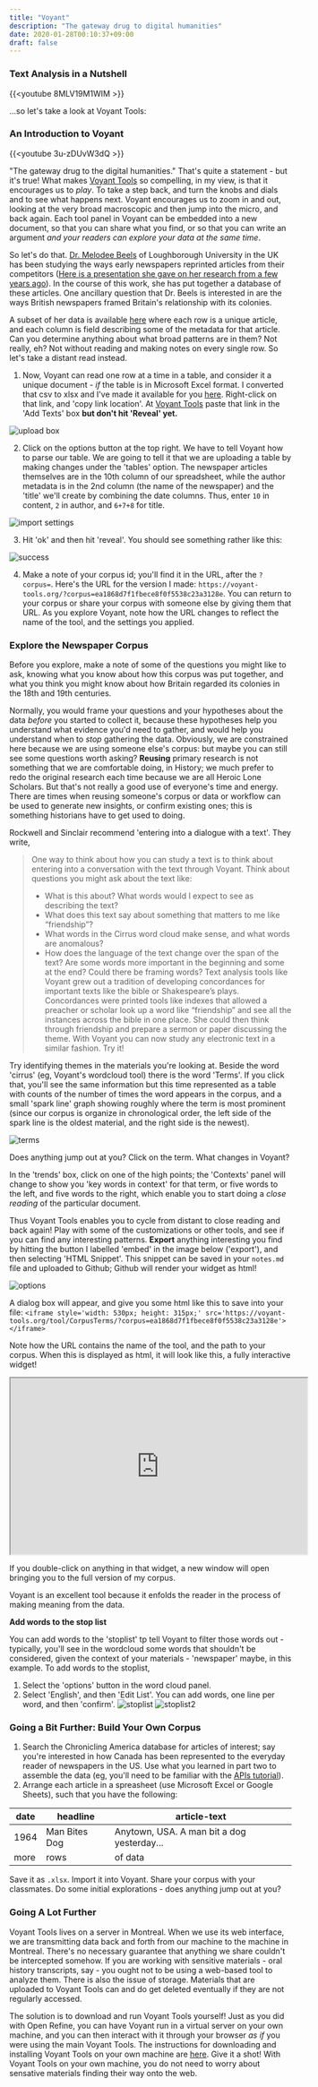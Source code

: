 ```yaml
---
title: "Voyant"
description: "The gateway drug to digital humanities"
date: 2020-01-28T00:10:37+09:00
draft: false
---
```


### Text Analysis in a Nutshell

{{<youtube 8MLV19M1WIM >}}

...so let's take a look at Voyant Tools:

### An Introduction to Voyant

{{<youtube 3u-zDUvW3dQ >}}

"The gateway drug to the digital humanities." That's quite a statement - but it's true! What makes [Voyant Tools]() so compelling, in my view, is that it encourages us to _play_. To take a step back, and turn the knobs and dials and to see what happens next. Voyant encourages us to zoom in and out, looking at the very broad macroscopic and then jump into the micro, and back again. Each tool panel in Voyant can be embedded into a new document, so that you can share what you find, or so that you can write an argument _and your readers can explore your data at the same time_.

So let's do that. [Dr. Melodee Beels](https://www.lboro.ac.uk/subjects/politics-international-studies/staff/melodee-beals/) of Loughborough University in the UK has been studying the ways early newspapers reprinted articles from their competitors ([Here is a presentation she gave on her research from a few years ago](https://ihrdighist.blogs.sas.ac.uk/2015/09/big-data-reintegrating-close-and-distant-reading-of-19th-century-newspapers/)). In the course of this work, she has put together a database of these articles. One ancillary question that Dr. Beels is interested in are the ways British newspapers framed Britain's relationship with its colonies.

A subset of her data is available [here](https://raw.githubusercontent.com/shawngraham/exercise/gh-pages/CND.csv) where each row is a unique article, and each column is field describing some of the metadata for that article. Can you determine anything about what broad patterns are in them? Not really, eh? Not without reading and making notes on every single row. So let's take a distant read instead.

1. Now, Voyant can read one row at a time in a table, and consider it a unique document - _if_ the table is in Microsoft Excel format. I converted that csv to xlsx and I've made it available for you [here](/data/cnd.xlsx). Right-click on that link, and 'copy link location'. At [Voyant Tools](https://voyant-tools.org) paste that link in the 'Add Texts' box **but don't hit 'Reveal' yet.**

![upload box](/images/voyant/upload-box.png)

2. Click on the options button at the top right. We have to tell Voyant how to parse our table. We are going to tell it that we are uploading a table by making changes under the 'tables' option. The newspaper articles themselves are in the 10th column of our spreadsheet, while the author metadata is in the 2nd column (the name of the newspaper) and the 'title' we'll create by combining the date columns. Thus, enter `10` in content, `2` in author, and `6+7+8` for title.

![import settings](/images/voyant/import-settings.png)

3. Hit 'ok' and then hit 'reveal'. You should see something rather like this:

![success](/images/voyant/success.png)

4. Make a note of your corpus id; you'll find it in the URL, after the `?corpus=`. Here's the URL for the version I made: `https://voyant-tools.org/?corpus=ea1868d7f1fbece8f0f5538c23a3128e`. You can return to your corpus or share your corpus with someone else by giving them that URL. As you explore Voyant, note how the URL changes to reflect the name of the tool, and the settings you applied.

### Explore the Newspaper Corpus

Before you explore, make a note of some of the questions you might like to ask, knowing what you know about how this corpus was put together, and what you think you might know about how Britain regarded its colonies in the 18th and 19th centuries.

Normally, you would frame your questions and your hypotheses about the data _before_ you started to collect it, because these hypotheses help you understand what evidence you'd need to gather, and would help you understand when to _stop_ gathering the data. Obviously, we are constrained here because we are using someone else's corpus: but maybe you can still see some questions worth asking? **Reusing** primary research is not something that we are comfortable doing, in History; we much prefer to redo the original research each time because we are all Heroic Lone Scholars. But that's not really a good use of everyone's time and energy. There are times when reusing someone's corpus or data or workflow can be used to generate new insights, or confirm existing ones; this is something historians have to get used to doing.

Rockwell and Sinclair recommend 'entering into a dialogue with a text'. They write,

> One way to think about how you can study a text is to think about entering into a conversation with the text through Voyant. Think about questions you might ask about the text like:
> + What is this about? What words would I expect to see as describing the text?
> + What does this text say about something that matters to me like “friendship”?
> + What words in the Cirrus word cloud make sense, and what words are anomalous?
> + How does the language of the text change over the span of the text? Are some words more important in the beginning and some at the end? Could there be framing words?
> Text analysis tools like Voyant grew out a tradition of developing concordances for important texts like the bible or Shakespeare’s plays. Concordances were printed tools like indexes that allowed a preacher or scholar look up a word like “friendship” and see all the instances across the bible in one place. She could then think through friendship and prepare a sermon or paper discussing the theme. With Voyant you can now study any electronic text in a similar fashion. Try it!

Try identifying themes in the materials you're looking at. Beside the word 'cirrus' (eg, Voyant's wordcloud tool) there is the word 'Terms'. If you click that, you'll see the same information but this time represented as a table with counts of the number of times the word appears in the corpus, and a small 'spark line' graph showing roughly where the term is most prominent (since our corpus is organize in chronological order, the left side of the spark line is the oldest material, and the right side is the newest).

![terms](/images/voyant/terms.png)

Does anything jump out at you? Click on the term. What changes in Voyant?

In the 'trends' box, click on one of the high points; the 'Contexts' panel will change to show you 'key words in context' for that term, or five words to the left, and five words to the right, which enable you to start doing a _close reading_ of the particular document.

Thus Voyant Tools enables you to cycle from distant to close reading and back again! Play with some of the customizations or other tools, and see if you can find any interesting patterns. **Export** anything interesting you find by hitting the button I labelled 'embed' in the image below ('export'), and then selecting 'HTML Snippet'. This snippet can be saved in your `notes.md` file and uploaded to Github; Github will render your widget as html!

![options](/images/voyant/customize.png)

A dialog box will appear, and give you some html like this to save into your file:
`<iframe style='width: 530px; height: 315px;' src='https://voyant-tools.org/tool/CorpusTerms/?corpus=ea1868d7f1fbece8f0f5538c23a3128e'></iframe>`

Note how the URL contains the name of the tool, and the path to your corpus. When this is displayed as html, it will look like this, a fully interactive widget!

<iframe style='width: 530px; height: 315px;' src='https://voyant-tools.org/tool/CorpusTerms/?corpus=ea1868d7f1fbece8f0f5538c23a3128e'></iframe>

If you double-click on anything in that widget, a new window will open bringing you to the full version of my corpus.

Voyant is an excellent tool because it enfolds the reader in the process of making meaning from the data.

**Add words to the stop list**

You can add words to the 'stoplist' tp tell Voyant to filter those words out - typically, you'll see in the wordcloud some words that shouldn't be considered, given the context of your materials - 'newspaper' maybe, in this example. To add words to the stoplist,
1. Select the 'options' button in the word cloud panel.
2. Select 'English', and then 'Edit List'. You can add words, one line per word, and then 'confirm'.
![stoplist](/images/voyant/stopwords1.png)
![stoplist2](/images/voyant/stoplist2.png)

### Going a Bit Further: Build Your Own Corpus

1. Search the Chronicling America database for articles of interest; say you're interested in how Canada has been represented to the everyday reader of newspapers in the US. Use what you learned in part two to assemble the data (eg, you'll need to be familiar with the [APIs tutorial](/tutorials/apis)).
2. Arrange each article in a spreasheet (use Microsoft Excel or Google Sheets), such that you have the following:

|date|headline|article-text|
|----|--------|------------|
|1964|Man Bites Dog|Anytown, USA. A man bit a dog yesterday...|
|more|rows|of data|

Save it as `.xlsx`. Import it into Voyant. Share your corpus with your classmates. Do some initial explorations - does anything jump out at you?

### Going A Lot Further

Voyant Tools lives on a server in Montreal. When we use its web interface, we are transmitting data back and forth from our machine to the machine in Montreal. There's no necessary guarantee that anything we share couldn't be intercepted somehow. If you are working with sensitive materials - oral history transcripts, say - you ought not to be using a web-based tool to analyze them. There is also the issue of storage. Materials that are uploaded to Voyant Tools can and do get deleted eventually if they are not regularly accessed.

The solution is to download and run Voyant Tools yourself! Just as you did with Open Refine, you can have Voyant run in a virtual server on your own machine, and you can then interact with it through your browser _as if_ you were using the main Voyant Tools. The instructions for downloading and installing Voyant Tools on your own machine are [here](https://digihum.mcgill.ca/voyant/resources/run-your-own/voyant-server/). Give it a shot! With Voyant Tools on your own machine, you do not need to worry about sensative materials finding their way onto the web.
